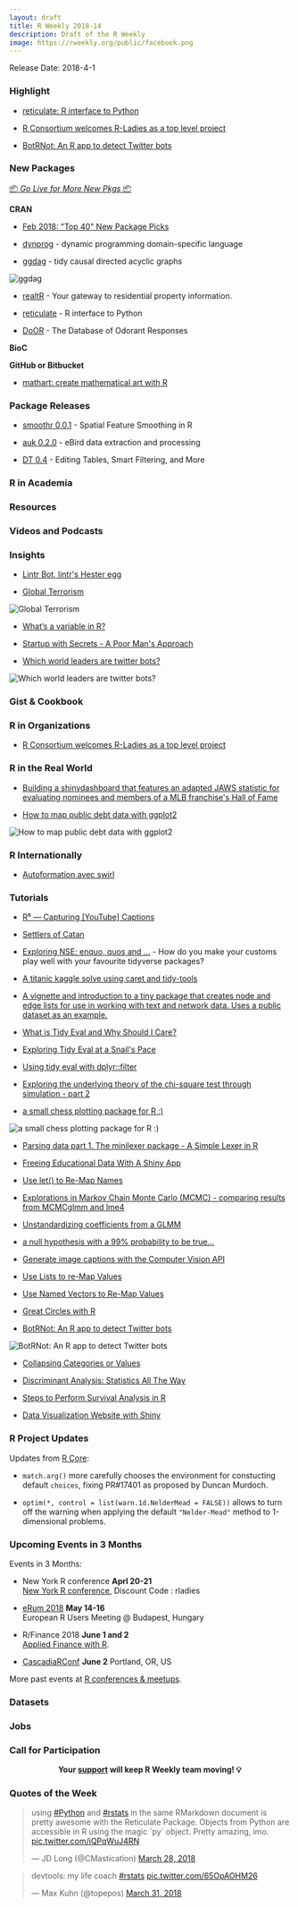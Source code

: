```yaml
---
layout: draft
title: R Weekly 2018-14
description: Draft of the R Weekly
image: https://rweekly.org/public/facebook.png
---
```


Release Date: 2018-4-1

###  Highlight

+ [reticulate: R interface to Python](http://blog.rstudio.com/2018/03/26/reticulate-r-interface-to-python/)

+ [R Consortium welcomes R-Ladies as a top level project](https://www.r-consortium.org/announcement/2018/03/27/r-consortium-welcomes-r-ladies-as-a-top-level-project)

+ [BotRNot: An R app to detect Twitter bots](http://blog.revolutionanalytics.com/2018/03/twitter-bot-or-not.html)

###  New Packages

<p class="added-hostname"><a href="https://rweekly.org/live" target="_blank" class="externalLink">📦 <i>Go Live for More New Pkgs</i> 📦</a></p>

**CRAN**

+ [Feb 2018: "Top 40" New Package Picks](https://rviews.rstudio.com/2018/03/29/feb-2018-top-40-new-package-picks/)

+ [dynprog](https://mailund.github.io/dynprog/) - dynamic programming domain-specific language

+ [ggdag](https://malco.io/2018/03/28/ggdag-0-1-0/) - tidy causal directed acyclic graphs

![ggdag](https://raw.githubusercontent.com/rweekly/image/master/2018-8/ggdag.png)

+ [realtR](http://asbcllc.com/r_packages/realtR/2018/introduction/index.html) - Your gateway to residential property information.

+ [reticulate](http://blog.rstudio.com/2018/03/26/reticulate-r-interface-to-python/) - R interface to Python

+ [DoOR](https://ropensci.org/blog/2018/03/27/door/) - The Database of Odorant Responses

**BioC**


**GitHub or Bitbucket**

+ [mathart: create mathematical art with R](https://github.com/marcusvolz/mathart)

### Package Releases

+ [smoothr 0.0.1](http://strimas.com/smoothr/) - Spatial Feature Smoothing in R

+ [auk 0.2.0](https://cornelllabofornithology.github.io/auk/) - eBird data extraction and processing

+ [DT 0.4](https://blog.rstudio.com/2018/03/29/dt-0-4/) - Editing Tables, Smart Filtering, and More

###  R in Academia




###  Resources





###  Videos and Podcasts




### Insights

+ [Lintr Bot, lintr's Hester egg](http://www.masalmon.eu/2018/03/30/lintr-bot/)

+ [Global Terrorism](https://dominikkoch.github.io/Global-Terrorism/)

![Global Terrorism](https://raw.githubusercontent.com/rweekly/image/master/2018-8/Global-Terrorism-Map.png)

+ [What’s a variable in R?](http://rex-analytics.com/whats-variable-r/)

+ [Startup with Secrets - A Poor Man's Approach](https://www.jottr.org/2018/03/30/startup-secrets/)


+ [Which world leaders are twitter bots?](https://blog.jumpingrivers.com/posts/2018/rtweet_leaders/)

![Which world leaders are twitter bots?](https://raw.githubusercontent.com/rweekly/image/master/2018-8/bot.svg)

### Gist & Cookbook




###  R in Organizations

+ [R Consortium welcomes R-Ladies as a top level project](https://www.r-consortium.org/announcement/2018/03/27/r-consortium-welcomes-r-ladies-as-a-top-level-project)

### R in the Real World

+ [Building a shinydashboard that features an adapted JAWS statistic for evaluating nominees and members of a MLB franchise's Hall of Fame](https://erbo.rbind.io/blog/2018-03-09-a-baseball-dashboard-in-time-for-opening-weekend-part-one/)

+ [How to map public debt data with ggplot2](http://www.sharpsightlabs.com/blog/map-public-debt-ggplot2/)

![How to map public debt data with ggplot2](https://raw.githubusercontent.com/rweekly/image/master/2018-8/euro_debt_map.png)

### R Internationally

+ [Autoformation avec swirl ](https://tutoriels-data-mining.blogspot.fr/2018/03/autoformation-avec-swirl.html)


###  Tutorials

+ [R⁶ — Capturing [YouTube] Captions](https://rud.is/b/2018/03/29/r%E2%81%B6-capturing-youtube-captions/)

+ [Settlers of Catan](https://emmavestesson.netlify.com/2018/03/settlers-of-catan/)

+ [Exploring NSE: enquo, quos and ...](https://www.daeconomist.com/post/2018-03-27-exploring-nse-enquo-and-quos/) -  How do you make your customs play well with your favourite tidyverse packages?

+ [A titanic kaggle solve using caret and tidy-tools](https://rsangole.netlify.com/project/yet-another-titanic-solve/)

+ [A vignette and introduction to a tiny package that creates node and edge lists for use in working with text and network data. Uses a public dataset as an example.](https://aczane.netlify.com/2018/03/27/the-biblionetwork-package/)

+ [What is Tidy Eval and Why Should I Care?](https://thisisnic.github.io/2018/03/29/what-is-tidy-eval-and-why-should-i-care/)

+ [Exploring Tidy Eval at a Snail's Pace](https://thisisnic.github.io/2018/02/20/exploring-tidy-eval-snails-pace/)

+ [Using tidy eval with dplyr::filter](https://thisisnic.github.io/2018/03/27/using-tidy-eval-with-dplyr-filter/)

+ [Exploring the underlying theory of the chi-square test through simulation - part 2](https://www.rdatagen.net/post/a-little-intuition-and-simulation-behind-the-chi-square-test-of-independence-part-2/)

+ [a small chess plotting package for R :)](http://www.robert-hickman.eu/post/hello-world-a-small-chess-plotting-package/)

![a small chess plotting package for R :)](https://raw.githubusercontent.com/rweekly/image/master/2018-8/immortal_game.gif)

+ [Parsing data part 1. The minilexer package - A Simple Lexer in R](https://coolbutuseless.bitbucket.io/2018/03/26/parsing-data-part-1.-the-minilexer-package---a-simple-lexer-in-r/)

+ [Freeing Educational Data With A Shiny App](http://kgilds.rbind.io/2018/03/26/freeing-educational-data-with-a-shiny-app/)

+ [Use let() to Re-Map Names](http://www.win-vector.com/blog/2018/03/r-tip-use-let-to-re-map-names/)

+ [Explorations in Markov Chain Monte Carlo (MCMC) - comparing results from MCMCglmm and lme4](https://jrosen48.github.io/blog/explorations-in-markov-chain-monte-carlo-mcmc/)

+ [Unstandardizing coefficients from a GLMM](https://aosmith.rbind.io/2018/03/26/unstandardizing-coefficients/)

+ [a null hypothesis with a 99% probability to be true…](https://xianblog.wordpress.com/2018/03/28/a-null-hypothesis-with-a-99-probability-to-be-true/)

+ [Generate image captions with the Computer Vision API](http://blog.revolutionanalytics.com/2018/03/computer-vision-api.html)

+ [Use Lists to re-Map Values](http://www.win-vector.com/blog/2018/03/r-tip-use-lists-to-re-map-values/)

+ [Use Named Vectors to Re-Map Values](http://www.win-vector.com/blog/2018/03/r-tip-use-named-vectors-to-re-map-values/)

+ [Great Circles with R](https://jessesadler.com/post/great-circles-sp-sf/)

+ [BotRNot: An R app to detect Twitter bots](http://blog.revolutionanalytics.com/2018/03/twitter-bot-or-not.html)

![BotRNot: An R app to detect Twitter bots](https://a3.typepad.com/6a0105360ba1c6970c01b7c95c61fb970b-450wi)

+ [Collapsing Categories or Values](http://derekogle.com/fishR/2018-03-30-Collapsing_Values)

+ [Discriminant Analysis: Statistics All The Way](https://r-posts.com/discriminant-analysis-statistics-all-the-way/)

+ [Steps to Perform Survival Analysis in R](https://r-posts.com/steps-to-perform-survival-analysis-in-r/)

+ [Data Visualization Website with Shiny](https://r-video-tutorial.blogspot.hk/2018/03/data-visualization-website-with-shiny.html)

<!--<div class="post-more-begin"></div><div class="post-more-end"></div>-->

###  R Project Updates

Updates from [R Core](http://developer.r-project.org/blosxom.cgi/R-devel/NEWS):

+ `match.arg()` more carefully chooses the environment for constucting default `choices`, fixing PR#17401 as proposed by Duncan Murdoch.

+ `optim(*, control = list(warn.1d.NelderMead = FALSE))` allows to turn off the warning when applying the default `"Nelder-Mead"` method to 1-dimensional problems.


###  Upcoming Events in 3 Months

Events in 3 Months:

+ New York R conference **Aprl 20-21** <br />
[New York R conference](https://www.rstats.nyc/), Discount Code : rladies

+ [eRum 2018](http://2018.erum.io) **May 14-16** <br />
European R Users Meeting @ Budapest, Hungary

+ R/Finance 2018 **June 1 and 2** <br />
[Applied Finance with R](http://www.rinfinance.com).

+ [CascadiaRConf](https://cascadiarconf.com/) **June 2**
Portland, OR, US

<!--
+ [7eme Rencontres R](https://r2018-rennes.sciencesconf.org/)  **July 5 & 6** <br />
Rennes - Agrocampus

+ [useR! 2018](https://user2018.r-project.org/) **July 10** <br />
The annual useR! conference is the main meeting of the international R user and developer community.

+ [LatinR 2018](http://latin-r.com/) **Sept 4-5** <br />
Buenos Aires, Argentina. -->

More past events at [R conferences & meetups](https://conf.rweekly.org).

### Datasets




### Jobs




###  Call for Participation


<p class="hide-support added-hostname support-rweekly" style="text-align: center;font-weight: bold;">Your <a class="non-visited externalLink" href="https://www.patreon.com/rweekly" onclick="pas(this)">support</a> will keep R Weekly team moving! 💡</p>

###  Quotes of the Week


<blockquote class="twitter-tweet" data-lang="en"><p lang="en" dir="ltr">using <a href="https://twitter.com/hashtag/Python?src=hash&amp;ref_src=twsrc%5Etfw">#Python</a> and <a href="https://twitter.com/hashtag/rstats?src=hash&amp;ref_src=twsrc%5Etfw">#rstats</a> in the same RMarkdown document is pretty awesome with the Reticulate Package. Objects from Python are accessible in R using the magic `py` object. Pretty amazing, imo. <a href="https://t.co/iQPqWuJ4RN">pic.twitter.com/iQPqWuJ4RN</a></p>&mdash; JD Long (@CMastication) <a href="https://twitter.com/CMastication/status/978920075041361921?ref_src=twsrc%5Etfw">March 28, 2018</a></blockquote>

<blockquote class="twitter-tweet" data-lang="en"><p lang="en" dir="ltr">devtools: my life coach <a href="https://twitter.com/hashtag/rstats?src=hash&amp;ref_src=twsrc%5Etfw">#rstats</a> <a href="https://t.co/65OpAOHM26">pic.twitter.com/65OpAOHM26</a></p>&mdash; Max Kuhn (@topepos) <a href="https://twitter.com/topepos/status/980060227214217217?ref_src=twsrc%5Etfw">March 31, 2018</a></blockquote>
